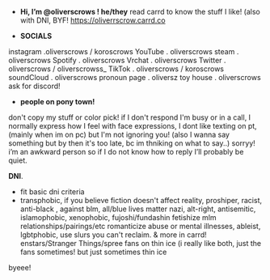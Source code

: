 - **Hi, I’m @oliverscrows ! he/they**
 read carrd to know the stuff I like! (also with DNI, BYF!
 https://oliverrscrow.carrd.co
 

 - **SOCIALS**

instagram .oliverscrows / koroscrows
YouTube . oliverscrows
steam . oliverscrows
Spotify . oliverscrows
Vrchat . oliverscrows
Twitter . oliverscrows / oliverscrowss_
TikTok . oliverscrows / koroscrows
soundCloud . oliverscrows
pronoun page . oliversz
toy house . oliverscrows
ask for discord!


- **people on pony town!**

don't copy my stuff or color pick! if I don't respond I'm busy or in a call, I normally express how I feel with face expressions, I dont like texting on pt, (mainly when im on pc) but I'm not ignoring you! (also I wanna say something but by then it's too late, bc im thniking on what to say..) sorryy! i’m an awkward person so if I do not know how to reply I’ll probably be quiet.

**DNI**. 
- fit basic dni criteria 
- transphobic, if you believe fiction doesn't affect reality, proshiper, racist, anti-black , against blm, all/blue lives matter nazi, alt-right, antisemitic, islamophobic, xenophobic, fujoshi/fundashin fetishize mlm relationships/pairings/etc romanticize abuse or mental illnesses, ableist, lgbtphobic, use slurs you can't reclaim. & more in carrd! enstars/Stranger Things/spree fans on thin ice (i really like both, just the fans sometimes!  but just sometimes thin ice

byeee! 
